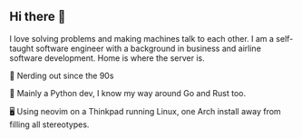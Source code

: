## Hi there 👋

I love solving problems and making machines talk to each other.
I am a self-taught software engineer with a background in business and airline software development.
Home is where the server is.

🔭 Nerding out since the 90s

🌱 Mainly a Python dev, I know my way around Go and Rust too.

🖥️ Using neovim on a Thinkpad running Linux, one Arch install away from filling all stereotypes.




<!--
**ywallis/ywallis** is a ✨ _special_ ✨ repository because its `README.md` (this file) appears on your GitHub profile.

Here are some ideas to get you started:

- 🔭 I’m currently working on ...
- 🌱 I’m currently learning ...
- 👯 I’m looking to collaborate on ...
- 🤔 I’m looking for help with ...
- 💬 Ask me about ...
- 📫 How to reach me: ...
- 😄 Pronouns: ...
- ⚡ Fun fact: ...
-->
